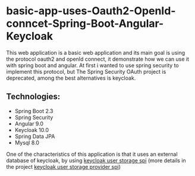 # basic-app-uses-Oauth2-OpenId-conncet-Spring-Boot-Angular-Keycloak


This web application is a basic web application and its main goal is using the protocol oauth2 and openId connect, it demonstrate how we can use it with spring boot and angular. At first i wanted to use spring security to implement this protocol, but The Spring Security OAuth project is deprecated, among the best alternatives is keycloak. 
## Technologies:
- Spring Boot 2.3
- Spring Security 
- Angular 9.0
- Keycloak 10.0
- Spring Data JPA
- Mysql 8.0

One of the characteristics of this application is that it uses an external database of keycloak, by using [keycloak user storage spi](https://www.keycloak.org/docs/latest/server_development/#_user-storage-spi) (more details in the project [keycloak user storage provider spi](keycloak%20user%20storage%20provider%20spi))


